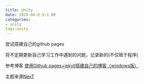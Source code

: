 ```yaml
---
title: Unity
date: 2019-04-0 9:1:00
categories:
- unity
tags:unity
---
```


尝试搭建自己的github pages

将不定期更新自己学习工作中遇到的问题，记录新的(不仅限于程序)

参考博客 [使用Github pages+jekyll搭建自己的博客（windows版）](https://www.cnblogs.com/zjjDaily/p/8695978.html)

主题来源[NexT](https://github.com/Simpleyyt/jekyll-theme-next)

